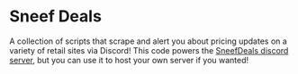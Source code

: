 # Sneef Deals

A collection of scripts that scrape and alert you about pricing updates on a variety of retail sites via Discord!
This code powers the [SneefDeals discord server](https://discord.gg/Hu7jdqfRxk), but you can use it to host your own server if you wanted!
